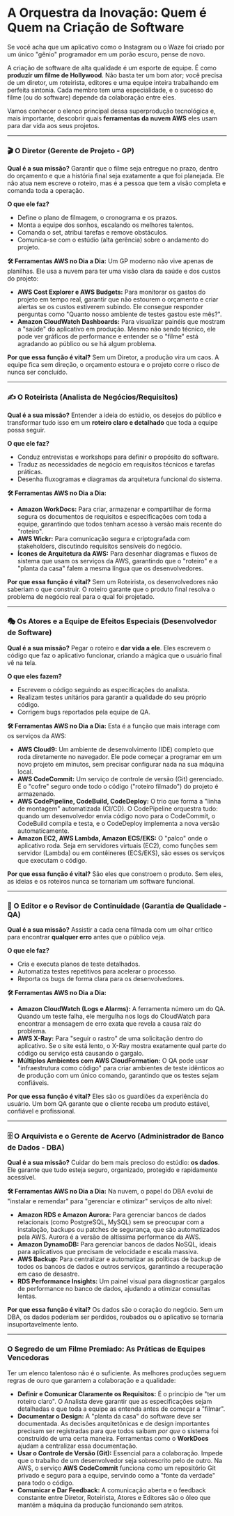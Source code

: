 # A Orquestra da Inovação: Quem é Quem na Criação de Software

Se você acha que um aplicativo como o Instagram ou o Waze foi criado por um único "gênio" programador em um porão escuro, pense de novo.

A criação de software de alta qualidade é um esporte de equipe. É como **produzir um filme de Hollywood**. Não basta ter um bom ator; você precisa de um diretor, um roteirista, editores e uma equipe inteira trabalhando em perfeita sintonia. Cada membro tem uma especialidade, e o sucesso do filme (ou do software) depende da colaboração entre eles.

Vamos conhecer o elenco principal dessa superprodução tecnológica e, mais importante, descobrir quais **ferramentas da nuvem AWS** eles usam para dar vida aos seus projetos.

---

### 🎬 O Diretor (Gerente de Projeto - GP)

**Qual é a sua missão?** Garantir que o filme seja entregue no prazo, dentro do orçamento e que a história final seja exatamente a que foi planejada. Ele não atua nem escreve o roteiro, mas é a pessoa que tem a visão completa e comanda toda a operação.

**O que ele faz?**
* Define o plano de filmagem, o cronograma e os prazos.
* Monta a equipe dos sonhos, escalando os melhores talentos.
* Comanda o set, atribui tarefas e remove obstáculos.
* Comunica-se com o estúdio (alta gerência) sobre o andamento do projeto.

**🛠️ Ferramentas AWS no Dia a Dia:**
Um GP moderno não vive apenas de planilhas. Ele usa a nuvem para ter uma visão clara da saúde e dos custos do projeto:
* **AWS Cost Explorer e AWS Budgets:** Para monitorar os gastos do projeto em tempo real, garantir que não estourem o orçamento e criar alertas se os custos estiverem subindo. Ele consegue responder perguntas como "Quanto nosso ambiente de testes gastou este mês?".
* **Amazon CloudWatch Dashboards:** Para visualizar painéis que mostram a "saúde" do aplicativo em produção. Mesmo não sendo técnico, ele pode ver gráficos de performance e entender se o "filme" está agradando ao público ou se há algum problema.

**Por que essa função é vital?** Sem um Diretor, a produção vira um caos. A equipe fica sem direção, o orçamento estoura e o projeto corre o risco de nunca ser concluído.

---

### ✍️ O Roteirista (Analista de Negócios/Requisitos)

**Qual é a sua missão?** Entender a ideia do estúdio, os desejos do público e transformar tudo isso em um **roteiro claro e detalhado** que toda a equipe possa seguir.

**O que ele faz?**
* Conduz entrevistas e workshops para definir o propósito do software.
* Traduz as necessidades de negócio em requisitos técnicos e tarefas práticas.
* Desenha fluxogramas e diagramas da arquitetura funcional do sistema.

**🛠️ Ferramentas AWS no Dia a Dia:**
* **Amazon WorkDocs:** Para criar, armazenar e compartilhar de forma segura os documentos de requisitos e especificações com toda a equipe, garantindo que todos tenham acesso à versão mais recente do "roteiro".
* **AWS Wickr:** Para comunicação segura e criptografada com stakeholders, discutindo requisitos sensíveis do negócio.
* **Ícones de Arquitetura da AWS:** Para desenhar diagramas e fluxos de sistema que usam os serviços da AWS, garantindo que o "roteiro" e a "planta da casa" falem a mesma língua que os desenvolvedores.

**Por que essa função é vital?** Sem um Roteirista, os desenvolvedores não saberiam o que construir. O roteiro garante que o produto final resolva o problema de negócio real para o qual foi projetado.

---

### 🎭 Os Atores e a Equipe de Efeitos Especiais (Desenvolvedor de Software)

**Qual é a sua missão?** Pegar o roteiro e **dar vida a ele**. Eles escrevem o código que faz o aplicativo funcionar, criando a mágica que o usuário final vê na tela.

**O que eles fazem?**
* Escrevem o código seguindo as especificações do analista.
* Realizam testes unitários para garantir a qualidade do seu próprio código.
* Corrigem bugs reportados pela equipe de QA.

**🛠️ Ferramentas AWS no Dia a Dia:**
Esta é a função que mais interage com os serviços da AWS:
* **AWS Cloud9:** Um ambiente de desenvolvimento (IDE) completo que roda diretamente no navegador. Ele pode começar a programar em um novo projeto em minutos, sem precisar configurar nada na sua máquina local.
* **AWS CodeCommit:** Um serviço de controle de versão (Git) gerenciado. É o "cofre" seguro onde todo o código ("roteiro filmado") do projeto é armazenado.
* **AWS CodePipeline, CodeBuild, CodeDeploy:** O trio que forma a "linha de montagem" automatizada (CI/CD). O CodePipeline orquestra tudo: quando um desenvolvedor envia código novo para o CodeCommit, o CodeBuild compila e testa, e o CodeDeploy implementa a nova versão automaticamente.
* **Amazon EC2, AWS Lambda, Amazon ECS/EKS:** O "palco" onde o aplicativo roda. Seja em servidores virtuais (EC2), como funções sem servidor (Lambda) ou em contêineres (ECS/EKS), são esses os serviços que executam o código.

**Por que essa função é vital?** São eles que constroem o produto. Sem eles, as ideias e os roteiros nunca se tornariam um software funcional.

---

### 🧐 O Editor e o Revisor de Continuidade (Garantia de Qualidade - QA)

**Qual é a sua missão?** Assistir a cada cena filmada com um olhar crítico para encontrar **qualquer erro** antes que o público veja.

**O que ele faz?**
* Cria e executa planos de teste detalhados.
* Automatiza testes repetitivos para acelerar o processo.
* Reporta os bugs de forma clara para os desenvolvedores.

**🛠️ Ferramentas AWS no Dia a Dia:**
* **Amazon CloudWatch (Logs e Alarms):** A ferramenta número um do QA. Quando um teste falha, ele mergulha nos logs do CloudWatch para encontrar a mensagem de erro exata que revela a causa raiz do problema.
* **AWS X-Ray:** Para "seguir o rastro" de uma solicitação dentro do aplicativo. Se o site está lento, o X-Ray mostra exatamente qual parte do código ou serviço está causando o gargalo.
* **Múltiplos Ambientes com AWS CloudFormation:** O QA pode usar "infraestrutura como código" para criar ambientes de teste idênticos ao de produção com um único comando, garantindo que os testes sejam confiáveis.

**Por que essa função é vital?** Eles são os guardiões da experiência do usuário. Um bom QA garante que o cliente receba um produto estável, confiável e profissional.

---

### 🗄️ O Arquivista e o Gerente de Acervo (Administrador de Banco de Dados - DBA)

**Qual é a sua missão?** Cuidar do bem mais precioso do estúdio: **os dados**. Ele garante que tudo esteja seguro, organizado, protegido e rapidamente acessível.

**🛠️ Ferramentas AWS no Dia a Dia:**
Na nuvem, o papel do DBA evolui de "instalar e remendar" para "gerenciar e otimizar" serviços de alto nível:
* **Amazon RDS e Amazon Aurora:** Para gerenciar bancos de dados relacionais (como PostgreSQL, MySQL) sem se preocupar com a instalação, backups ou patches de segurança, que são automatizados pela AWS. Aurora é a versão de altíssima performance da AWS.
* **Amazon DynamoDB:** Para gerenciar bancos de dados NoSQL, ideais para aplicativos que precisam de velocidade e escala massiva.
* **AWS Backup:** Para centralizar e automatizar as políticas de backup de todos os bancos de dados e outros serviços, garantindo a recuperação em caso de desastre.
* **RDS Performance Insights:** Um painel visual para diagnosticar gargalos de performance no banco de dados, ajudando a otimizar consultas lentas.

**Por que essa função é vital?** Os dados são o coração do negócio. Sem um DBA, os dados poderiam ser perdidos, roubados ou o aplicativo se tornaria insuportavelmente lento.

---

### O Segredo de um Filme Premiado: As Práticas de Equipes Vencedoras

Ter um elenco talentoso não é o suficiente. As melhores produções seguem regras de ouro que garantem a colaboração e a qualidade:

* **Definir e Comunicar Claramente os Requisitos:** É o princípio de "ter um roteiro claro". O Analista deve garantir que as especificações sejam detalhadas e que toda a equipe as entenda antes de começar a "filmar".
* **Documentar o Design:** A "planta da casa" do software deve ser documentada. As decisões arquitetônicas e de design importantes precisam ser registradas para que todos saibam *por que* o sistema foi construído de uma certa maneira. Ferramentas como o **WorkDocs** ajudam a centralizar essa documentação.
* **Usar o Controle de Versão (Git):** Essencial para a colaboração. Impede que o trabalho de um desenvolvedor seja sobrescrito pelo de outro. Na AWS, o serviço **AWS CodeCommit** funciona como um repositório Git privado e seguro para a equipe, servindo como a "fonte da verdade" para todo o código.
* **Comunicar e Dar Feedback:** A comunicação aberta e o feedback constante entre Diretor, Roteirista, Atores e Editores são o óleo que mantém a máquina da produção funcionando sem atritos.